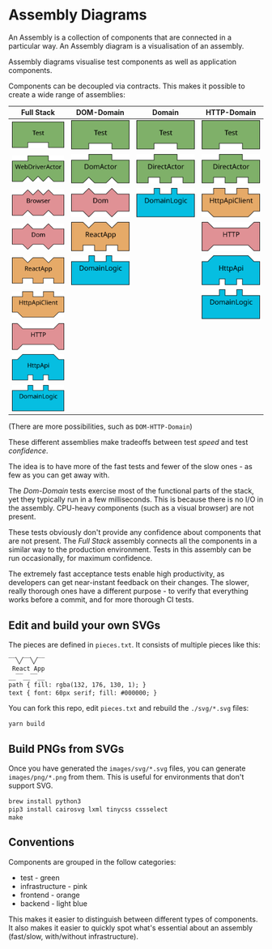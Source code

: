 # Assembly Diagrams

An Assembly is a collection of components that are connected in a particular way.
An Assembly diagram is a visualisation of an assembly.

Assembly diagrams visualise test components as well as application components.

Components can be decoupled via contracts. This makes it possible to create a wide
range of assemblies:

| Full Stack                                          | DOM-Domain                                   | Domain                                       | HTTP-Domain                                   |
| --------------------------------------------------- | -------------------------------------------- | -------------------------------------------- | ----------------------------------------------|
| ![test](images/svg/test.svg)                        | ![test](images/svg/test.svg)                 | ![test](images/svg/test.svg)                 | ![test](images/svg/test.svg)                  |
| ![webdriveractor](images/svg/webdriveractor.svg)    | ![domactor](images/svg/domactor.svg)         | ![test](images/svg/directactor.svg)          | ![test](images/svg/directactor.svg)           |
| ![browser](images/svg/browser.svg)                  | ![dom](images/svg/dom.svg)                   | ![domainlogic](images/svg/domainlogic.svg)   | ![httpapiclient](images/svg/httpapiclient.svg)|
| ![dom](images/svg/dom.svg)                          | ![reactapp](images/svg/reactapp.svg)         |                                              | ![http](images/svg/http.svg)                  |
| ![reactapp](images/svg/reactapp.svg)                | ![domainlogic](images/svg/domainlogic.svg)   |                                              | ![httpapi](images/svg/httpapi.svg)            |
| ![httpapiclient](images/svg/httpapiclient.svg)      |                                              |                                              | ![domainlogic](images/svg/domainlogic.svg)    |
| ![http](images/svg/http.svg)                        |                                              |                                              |                                               |
| ![httpapi](images/svg/httpapi.svg)                  |                                              |                                              |                                               |
| ![domainlogic](images/svg/domainlogic.svg)          |                                              |                                              |                                               |

(There are more possibilities, such as `DOM-HTTP-Domain`)

These different assemblies make tradeoffs between test *speed* and test *confidence*.

The idea is to have more of the fast tests and fewer of the slow ones -
as few as you can get away with.

The *Dom-Domain* tests exercise most of the functional parts of the stack, yet they
typically run in a few milliseconds. This is because there is no I/O in the assembly.
CPU-heavy components (such as a visual browser) are not present.

These tests obviously don't provide any confidence about components that are not present.
The *Full Stack* assembly connects all the components in a similar way to the production environment.
Tests in this assembly can be run occasionally, for maximum confidence.

The extremely fast acceptance tests enable high productivity, as developers can
get near-instant feedback on their changes. The slower, really thorough
ones have a different purpose - to verify that everything works before a commit,
and for more thorough CI tests.

## Edit and build your own SVGs

The pieces are defined in `pieces.txt`. It consists of multiple pieces like this:

```
‾‾╲╱‾‾╲╱‾‾
 React App
__‾‾__‾‾__
path { fill: rgba(132, 176, 130, 1); }
text { font: 60px serif; fill: #000000; }
```

You can fork this repo, edit `pieces.txt` and rebuild the `./svg/*.svg` files:

    yarn build

## Build PNGs from SVGs

Once you have generated the `images/svg/*.svg` files, you can generate `images/png/*.png`
from them. This is useful for environments that don't support SVG.

    brew install python3
    pip3 install cairosvg lxml tinycss cssselect
    make

## Conventions

Components are grouped in the follow categories:

* test - green
* infrastructure - pink
* frontend - orange
* backend - light blue

This makes it easier to distinguish between different types of components.
It also makes it easier to quickly spot what's essential about an assembly
(fast/slow, with/without infrastructure).
